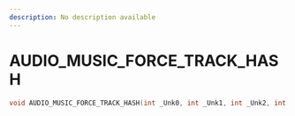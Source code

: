 ```yaml
---
description: No description available 
---
```


# AUDIO_MUSIC_FORCE_TRACK_HASH

```cpp
void AUDIO_MUSIC_FORCE_TRACK_HASH(int _Unk0, int _Unk1, int _Unk2, int _Unk3, int _Unk4, int _Unk5, int _Unk6);
```